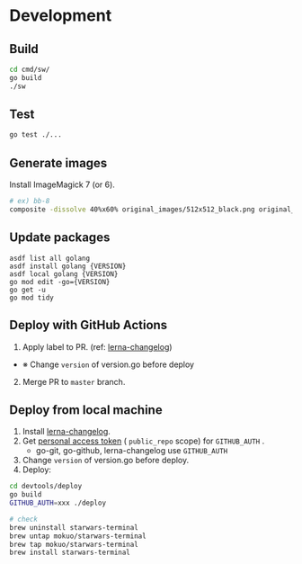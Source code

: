 # Development

## Build

```zsh
cd cmd/sw/
go build
./sw
```

## Test

```zsh
go test ./...
```

## Generate images

Install ImageMagick 7 (or 6).

```zsh
# ex) bb-8
composite -dissolve 40%x60% original_images/512x512_black.png original_images/starwars-bb-8.png cmd/sw/images/bb-8.png
```

## Update packages

```
asdf list all golang
asdf install golang {VERSION}
asdf local golang {VERSION}
go mod edit -go={VERSION}
go get -u
go mod tidy
```

## Deploy with GitHub Actions

1. Apply label to PR. (ref: [lerna-changelog](https://github.com/lerna/lerna-changelog))
  - ※ Change `version` of version.go before deploy
2. Merge PR to `master` branch.

## Deploy from local machine

1. Install [lerna-changelog](https://github.com/lerna/lerna-changelog).
2. Get [personal access token](https://github.com/settings/tokens) ( `public_repo` scope) for `GITHUB_AUTH` .
    - go-git, go-github, lerna-changelog use `GITHUB_AUTH`
3. Change `version` of version.go before deploy.
4. Deploy:

```zsh
cd devtools/deploy
go build
GITHUB_AUTH=xxx ./deploy

# check
brew uninstall starwars-terminal
brew untap mokuo/starwars-terminal
brew tap mokuo/starwars-terminal
brew install starwars-terminal
```
